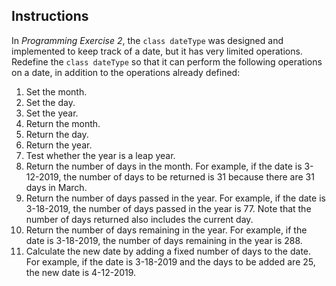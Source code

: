 <!-- practice -->

## Instructions

In _Programming Exercise 2_, the `class dateType` was designed and implemented to keep track of a date, but it has very limited operations. Redefine the `class dateType` so that it can perform the following operations on a date, in addition to the operations already defined:

1. Set the month.
2. Set the day.
3. Set the year.
4. Return the month.
5. Return the day.
6. Return the year.
7. Test whether the year is a leap year.
8. Return the number of days in the month. For example, if the date is 3-12-2019, the number of days to be returned is 31 because there are 31 days in March.
9. Return the number of days passed in the year. For example, if the date is 3-18-2019, the number of days passed in the year is 77. Note that the number of days returned also includes the current day.
10. Return the number of days remaining in the year. For example, if the date is 3-18-2019, the number of days remaining in the year is 288.
11. Calculate the new date by adding a fixed number of days to the date. For example, if the date is 3-18-2019 and the days to be added are 25, the new date is 4-12-2019.
